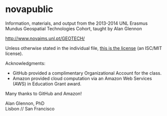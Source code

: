 novapublic
==========

Information, materials, and output from the 2013-2014 UNL Erasmus Mundus Geospatial Technologies Cohort,
taught by Alan Glennon

http://www.novaims.unl.pt/GEOTECH/

Unless otherwise stated in the individual file, [this is the license](https://github.com/NOVAGIS/novapublic/blob/master/LICENSE.md) (an ISC/MIT license).

Acknowledgments:
* GitHub provided a complimentary Organizational Account for the class.
* Amazon provided cloud computation via an Amazon Web Services (AWS) in Education Grant award.

Many thanks to GitHub and Amazon!  
  
Alan Glennon, PhD  
Lisbon // San Francisco
